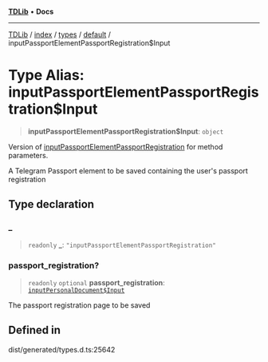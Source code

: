 [**TDLib**](../../../../../../README.md) • **Docs**

***

[TDLib](../../../../../../modules.md) / [index](../../../../../README.md) / [types](../../../README.md) / [default](../README.md) / inputPassportElementPassportRegistration$Input

# Type Alias: inputPassportElementPassportRegistration$Input

> **inputPassportElementPassportRegistration$Input**: `object`

Version of [inputPassportElementPassportRegistration](inputPassportElementPassportRegistration.md) for method parameters.

A Telegram Passport element to be saved containing the user's passport registration

## Type declaration

### \_

> `readonly` **\_**: `"inputPassportElementPassportRegistration"`

### passport\_registration?

> `readonly` `optional` **passport\_registration**: [`inputPersonalDocument$Input`](inputPersonalDocument$Input.md)

The passport registration page to be saved

## Defined in

dist/generated/types.d.ts:25642
